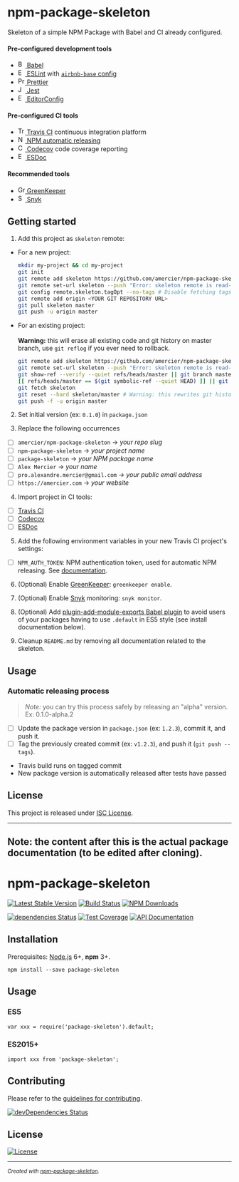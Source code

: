 # npm-package-skeleton

Skeleton of a simple NPM Package with Babel and CI already configured.

#### Pre-configured development tools

- [<img alt="Babel" src="https://babeljs.io/img/favicon.png" height="16"> Babel](https://babeljs.io/)
- [<img alt="ESLint" src="https://eslint.org/img/favicon.512x512.png" height="16"> ESLint](https://eslint.org/) with [`airbnb-base` config](https://www.npmjs.com/package/eslint-config-airbnb-base)
- [<img alt="Prettier" src="https://prettier.io/icon.png" height="16"> Prettier](https://prettier.io/)
- [<img alt="Jest" src="https://jestjs.io/img/favicon/favicon.ico" height="16"> Jest](https://jestjs.io/)
- [<img alt="EditorConfig" src="https://editorconfig.org/favicon.ico" height="16"> EditorConfig](https://editorconfig.org/)

#### Pre-configured CI tools

- [<img alt="Travis CI" src="https://cdn.travis-ci.org/images/favicon-076a22660830dc325cc8ed70e7146a59.png" height="16"> Travis CI](https://travis-ci.org/) continuous integration platform
- [<img alt="NPM" src="https://static.npmjs.com/da3ab40fb0861d15c83854c29f5f2962.png" height="16"> NPM automatic releasing](https://docs.travis-ci.com/user/deployment/npm)
- [<img alt="Codecov" src="https://codecov.io/static/favicons/favicon-16x16.png" height="16"> Codecov](https://codecov.io/) code coverage reporting
- [<img alt="ESDoc" src="https://esdoc.org/favicon.ico" height="16"> ESDoc](https://esdoc.org/)

#### Recommended tools

- [<img alt="GreenKeeper" src="https://greenkeeper.io/favicon-16x16.png" height="16"> GreenKeeper](https://greenkeeper.io/)
- [<img alt="Snyk" src="https://res.cloudinary.com/snyk/image/upload/favicon/favicon.ico" height="16"> Snyk](https://snyk.io/)

## Getting started

1. Add this project as `skeleton` remote:

- For a new project:
  ```sh
  mkdir my-project && cd my-project
  git init
  git remote add skeleton https://github.com/amercier/npm-package-skeleton.git
  git remote set-url skeleton --push "Error: skeleton remote is read-only" # Disable pushing on skeleton
  git config remote.skeleton.tagOpt --no-tags # Disable fetching tags on skeleton
  git remote add origin <YOUR GIT REPOSITORY URL>
  git pull skeleton master
  git push -u origin master
  ```
- For an existing project:<br>
  <br>
  **Warning:** this will erase all existing code and git
  history on master branch, use `git reflog` if you ever need to rollback.
  ```sh
  git remote add skeleton https://github.com/amercier/npm-package-skeleton.git
  git remote set-url skeleton --push "Error: skeleton remote is read-only"
  git show-ref --verify --quiet refs/heads/master || git branch master # Create master branch if needed
  [[ refs/heads/master == $(git symbolic-ref --quiet HEAD) ]] || git checkout master # Switch to master branch
  git fetch skeleton
  git reset --hard skeleton/master # Warning: this rewrites git history
  git push -f -u origin master
  ```

2. Set initial version (ex: `0.1.0`) in `package.json`

3. Replace the following occurrences

- [ ] `amercier/npm-package-skeleton` → _your repo slug_
- [ ] `npm-package-skeleton` → _your project name_
- [ ] `package-skeleton` → _your NPM package name_
- [ ] `Alex Mercier` → _your name_
- [ ] `pro.alexandre.mercier@gmail.com` → _your public email address_
- [ ] `https://amercier.com` → _your website_

4. Import project in CI tools:

- [ ] [Travis CI](https://travis-ci.org/)
- [ ] [Codecov](https://codecov.io/)
- [ ] [ESDoc](https://doc.esdoc.org/-/generate.html)

5. Add the following environment variables in your new Travis CI project's settings:

- [ ] `NPM_AUTH_TOKEN`: NPM authentication token, used for automatic NPM releasing. See [documentation](https://docs.travis-ci.com/user/deployment/npm).

6. (Optional) Enable [GreenKeeper](https://greenkeeper.io/): `greenkeeper enable`.

7. (Optional) Enable [Snyk](https://snyk.io/) monitoring: `snyk monitor`.

8. (Optional) Add [plugin-add-module-exports Babel plugin](https://www.npmjs.com/package/babel-plugin-add-module-exports) to avoid users of your packages having to use `.default` in ES5 style (see install documentation below).

9. Cleanup `README.md` by removing all documentation related to the skeleton.

## Usage

### Automatic releasing process

> _Note:_ you can try this process safely by releasing an "alpha" version. Ex: 0.1.0-alpha.2

- [ ] Update the package version in `package.json` (ex: `1.2.3`), commit it, and push it.
- [ ] Tag the previously created commit (ex: `v1.2.3`), and push it (`git push --tags`).
- Travis build runs on tagged commit
- New package version is automatically released after tests have passed

## License

This project is released under [ISC License](LICENSE.md).

---

## **Note:** the content after this is the actual package documentation (to be edited after cloning).

# npm-package-skeleton

[![Latest Stable Version](https://img.shields.io/npm/v/package-skeleton.svg)](https://www.npmjs.com/package/package-skeleton)
[![Build Status](https://img.shields.io/travis/amercier/npm-package-skeleton/master.svg)](https://travis-ci.org/amercier/npm-package-skeleton)
[![NPM Downloads](https://img.shields.io/npm/dm/package-skeleton.svg)](https://www.npmjs.com/package/package-skeleton)

[![dependencies Status](https://david-dm.org/amercier/npm-package-skeleton/status.svg)](https://david-dm.org/amercier/npm-package-skeleton)
[![Test Coverage](https://img.shields.io/codecov/c/github/amercier/npm-package-skeleton/master.svg)](https://codecov.io/github/amercier/npm-package-skeleton?branch=master)
[![API Documentation](https://doc.esdoc.org/github.com/amercier/npm-package-skeleton/badge.svg)](https://doc.esdoc.org/github.com/amercier/npm-package-skeleton/)

## Installation

Prerequisites: [Node.js](https://nodejs.org/) 6+, **npm** 3+.

    npm install --save package-skeleton

## Usage

### ES5

    var xxx = require('package-skeleton').default;

### ES2015+

    import xxx from 'package-skeleton';

## Contributing

Please refer to the [guidelines for contributing](./CONTRIBUTING.md).

[![devDependencies Status](https://david-dm.org/amercier/npm-package-skeleton/dev-status.svg)](https://david-dm.org/amercier/npm-package-skeleton?type=dev)

## License

[![License](https://img.shields.io/npm/l/package-skeleton.svg)](LICENSE.md)

---

<sup>_Created with [npm-p&#97;ckage-skeleton](https://github.com/amercier/npm-package-skeleton)._</sup>
